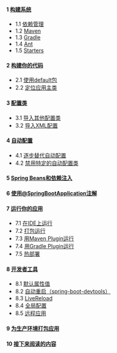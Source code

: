 #### 1 [构建系统](https://docs.spring.io/spring-boot/docs/current/reference/html/using-spring-boot.html#using-boot-build-systems)
- 1.1 [依赖管理](https://docs.spring.io/spring-boot/docs/current/reference/html/using-spring-boot.html#using-boot-dependency-management)
- 1.2 [Maven](https://docs.spring.io/spring-boot/docs/current/reference/html/using-spring-boot.html#using-boot-maven)
- 1.3 [Gradle](https://docs.spring.io/spring-boot/docs/current/reference/html/using-spring-boot.html#using-boot-gradle)
- 1.4 [Ant](https://docs.spring.io/spring-boot/docs/current/reference/html/using-spring-boot.html#using-boot-ant)
- 1.5 [Starters](https://docs.spring.io/spring-boot/docs/current/reference/html/using-spring-boot.html#using-boot-starter)
#### 2 [构建你的代码](https://docs.spring.io/spring-boot/docs/current/reference/html/using-spring-boot.html#using-boot-structuring-your-code)
- 2.1 [使用default包](https://docs.spring.io/spring-boot/docs/current/reference/html/using-spring-boot.html#using-boot-structuring-your-code)
- 2.2 [定位应用主类](https://docs.spring.io/spring-boot/docs/current/reference/html/using-spring-boot.html#using-boot-locating-the-main-class)
#### 3 [配置类](https://docs.spring.io/spring-boot/docs/current/reference/html/using-spring-boot.html#using-boot-configuration-classes)
- 3.1 [导入其他配置类](https://docs.spring.io/spring-boot/docs/current/reference/html/using-spring-boot.html#using-boot-importing-configuration)
- 3.2 [导入XML配置](https://docs.spring.io/spring-boot/docs/current/reference/html/using-spring-boot.html#using-boot-importing-xml-configuration)
#### 4 [自动配置](https://docs.spring.io/spring-boot/docs/current/reference/html/using-spring-boot.html#using-boot-auto-configuration)
- 4.1 [逐步替代自动配置](https://docs.spring.io/spring-boot/docs/current/reference/html/using-spring-boot.html#using-boot-replacing-auto-configuration)
- 4.2 [禁用特定的自动配置类](https://docs.spring.io/spring-boot/docs/current/reference/html/using-spring-boot.html#using-boot-disabling-specific-auto-configuration)
#### 5 [Spring Beans和依赖注入](https://docs.spring.io/spring-boot/docs/current/reference/html/using-spring-boot.html#using-boot-spring-beans-and-dependency-injection)
#### 6 [使用@SpringBootApplication注解](https://docs.spring.io/spring-boot/docs/current/reference/html/using-spring-boot.html#using-boot-using-springbootapplication-annotation)
#### 7 [运行你的应用](https://docs.spring.io/spring-boot/docs/current/reference/html/using-spring-boot.html#using-boot-running-your-application)
- 7.1 [在IDE上运行](https://docs.spring.io/spring-boot/docs/current/reference/html/using-spring-boot.html#using-boot-running-from-an-ide)
- 7.2 [打包运行](https://docs.spring.io/spring-boot/docs/current/reference/html/using-spring-boot.html#using-boot-running-as-a-packaged-application)
- 7.3 [用Maven Plugin运行](https://docs.spring.io/spring-boot/docs/current/reference/html/using-spring-boot.html#using-boot-running-with-the-maven-plugin)
- 7.4 [用Gradle Plugin运行](https://docs.spring.io/spring-boot/docs/current/reference/html/using-spring-boot.html#using-boot-running-with-the-gradle-plugin)
- 7.5 [热部署](https://docs.spring.io/spring-boot/docs/current/reference/html/using-spring-boot.html#using-boot-hot-swapping)
#### 8 [开发者工具](https://docs.spring.io/spring-boot/docs/current/reference/html/using-spring-boot.html#using-boot-devtools)
- 8.1 [默认属性值](https://docs.spring.io/spring-boot/docs/current/reference/html/using-spring-boot.html#using-boot-devtools-property-defaults)
- 8.2 [自动重启（spring-boot-devtools）](https://docs.spring.io/spring-boot/docs/current/reference/html/using-spring-boot.html#using-boot-devtools-restart)
- 8.3 [LiveReload](https://docs.spring.io/spring-boot/docs/current/reference/html/using-spring-boot.html#using-boot-devtools-livereload)
- 8.4 [全局配置](https://docs.spring.io/spring-boot/docs/current/reference/html/using-spring-boot.html#using-boot-devtools-globalsettings)
- 8.5 [远程应用](https://docs.spring.io/spring-boot/docs/current/reference/html/using-spring-boot.html#using-boot-devtools-remote)
#### 9 [为生产环境打包应用](https://docs.spring.io/spring-boot/docs/current/reference/html/using-spring-boot.html#using-boot-packaging-for-production)
#### 10 [接下来阅读的内容](https://docs.spring.io/spring-boot/docs/current/reference/html/using-spring-boot.html#using-boot-whats-next)
